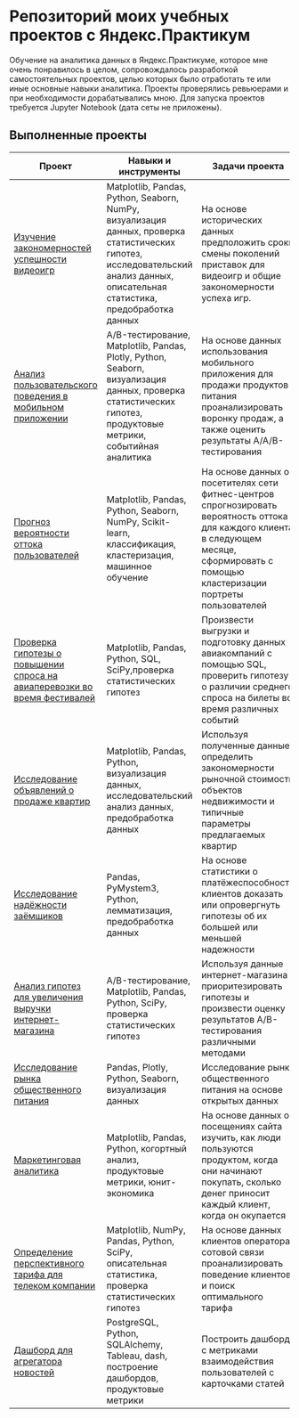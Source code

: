 # Репозиторий моих учебных проектов с Яндекс.Практикум
Обучение на аналитика данных в Яндекс.Практикуме, которое мне очень понравилось в целом, сопровождалось разработкой самостоятельных проектов, целью которых было отработать те или иные основные навыки аналитика. Проекты проверялись ревьюерами и при необходимости дорабатывались мною. Для запуска проектов требуется Jupyter Notebook (дата сеты не приложены).


## Выполненные проекты

| **Проект** | **Навыки и инструменты** | **Задачи проекта** |
| ----------------- | ------------------- |------------------- |
| [Изучение закономерностей успешности видеоигр](https://github.com/IgorPtah/Praktikum_analytics/blob/main/video_game/#readme.md)|Matplotlib, Pandas, Python, Seaborn, NumPy, визуализация данных, проверка статистических гипотез, исследовательский анализ данных, описательная статистика, предобработка данных| На основе исторических данных предположить сроки смены поколений приставок для видеоигр и общие закономерности успеха игр.|
| [Анализ пользовательского поведения в мобильном приложении](https://github.com/IgorPtah/Praktikum_analytics/blob/main/analysis_of_statistical_hypotheses/readme.md) | A/B-тестирование, Matplotlib, Pandas, Plotly, Python, Seaborn, визуализация данных, проверка статистических гипотез, продуктовые метрики, событийная аналитика | На основе данных использования мобильного приложения для продажи продуктов питания проанализировать воронку продаж, а также оценить результаты A/A/B-тестирования |
| [Прогноз вероятности оттока пользователей](https://github.com/IgorPtah/Praktikum_analytics/blob/main/prediction/readme.md)| Matplotlib, Pandas, Python, Seaborn, NumPy, Scikit-learn, классификация, кластеризация, машинное обучение| На основе данных о посетителях сети фитнес-центров спрогнозировать вероятность оттока для каждого клиента в следующем месяце, сформировать с помощью кластеризации портреты пользователей|
| [Проверка гипотезы о повышении спроса на авиаперевозки во время фестивалей](https://github.com/IgorPtah/Praktikum_analytics/blob/main/analysis_of_air_travel_demand_with_SQL/Readme.md)| Matplotlib, Pandas, Python, SQL, SciPy,проверка статистических гипотез | Произвести выгрузки и подготовку данных авиакомпаний с помощью SQL, проверить гипотезу о различии среднего спроса на билеты во время различных событий|
| [Исследование объявлений о продаже квартир](https://github.com/IgorPtah/Praktikum_analytics/blob/main/analysis_of_the_cost_of_apartments/readme.md)|Matplotlib, Pandas, Python, визуализация данных, исследовательский анализ данных, предобработка данных | Используя полученные данные определить закономерности рыночной стоимости объектов недвижимости и типичные параметры предлагаемых квартир|
| [Исследование надёжности заёмщиков](https://github.com/IgorPtah/Praktikum_analytics/blob/main/basic_scoring/readme.md)|Pandas, PyMystem3, Python, лемматизация, предобработка данных | На основе статистики о платёжеспособности клиентов доказать или опровергнуть гипотезы об их большей или меньшей надежности|
| [Анализ гипотез для увеличения выручки интернет-магазина](https://github.com/IgorPtah/Praktikum_analytics/blob/main/hypothesis_analysis/readme.md)|A/B-тестирование, Matplotlib, Pandas, Python, SciPy, проверка статистических гипотез| Используя данные интернет-магазина приоритезировать гипотезы и произвести оценку результатов A/B-тестирования различными методами|
| [Исследование рынка общественного питания](https://github.com/IgorPtah/Praktikum_analytics/blob/main/market_of_catering/readme.md)|Pandas, Plotly, Python, Seaborn, визуализация данных| Исследование рынка общественного питания на основе открытых данных|
| [Маркетинговая аналитика](https://github.com/IgorPtah/Praktikum_analytics/blob/main/marketing_analytics/readme.md)|Matplotlib, Pandas, Python, когортный анализ, продуктовые метрики, юнит-экономика| На основе данных о посещениях сайта изучить, как люди пользуются продуктом, когда они начинают покупать, сколько денег приносит каждый клиент, когда он окупается|
| [Определение перспективного тарифа для телеком компании](https://github.com/IgorPtah/Praktikum_analytics/blob/main/telecom_tariff_analysis/readme.md)| Matplotlib, NumPy, Pandas, Python, SciPy, описательная статистика, проверка статистических гипотез| На основе данных клиентов оператора сотовой связи проанализировать поведение клиентов и поиск оптимального тарифа|
| [Дашборд для агрегатора новостей](https://github.com/IgorPtah/Praktikum_analytics/blob/main/dachboard/readme.md)| PostgreSQL, Python, SQLAlchemy, Tableau, dash, построение дашбордов, продуктовые метрики| Построить дашборд с метриками взаимодействия пользователей с карточками статей|
